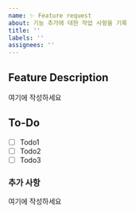 ```yaml
---
name: ✨ Feature request
about: 기능 추가에 대한 작업 사항을 기록
title: ''
labels: ''
assignees: ''
---
```


<!-- 🔥 다음 양식으로 제목을 작성해주세요 : Part | OO 구현 -->
<!-- "여기에 작성하세요" 는 지우고 작성하세요 🙏🏻 -->

## Feature Description
<!-- 새로운 기능에 관해서 간결하게 적어주세요 -->
여기에 작성하세요

## To-Do
<!-- 새로운 기능과 관련해서 한 일에 대해 적어주세요 -->
- [ ] Todo1
- [ ] Todo2
- [ ] Todo3

### 추가 사항
<!-- 새로운 기능에 대한 추가적인 정보를 알려주세요 -->
여기에 작성하세요
